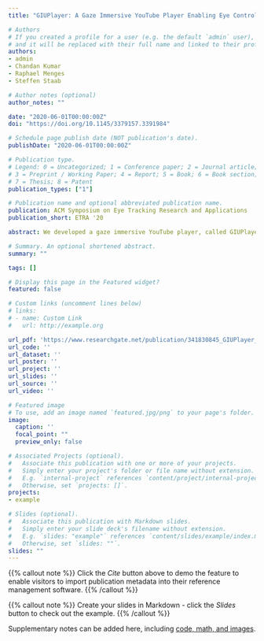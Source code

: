 ```yaml
---
title: "GIUPlayer: A Gaze Immersive YouTube Player Enabling Eye Control and Attention Analysis"

# Authors
# If you created a profile for a user (e.g. the default `admin` user), write the username (folder name) here 
# and it will be replaced with their full name and linked to their profile.
authors:
- admin
- Chandan Kumar
- Raphael Menges
- Steffen Staab

# Author notes (optional)
author_notes: ""

date: "2020-06-01T00:00:00Z"
doi: "https://doi.org/10.1145/3379157.3391984"

# Schedule page publish date (NOT publication's date).
publishDate: "2020-06-01T00:00:00Z"

# Publication type.
# Legend: 0 = Uncategorized; 1 = Conference paper; 2 = Journal article;
# 3 = Preprint / Working Paper; 4 = Report; 5 = Book; 6 = Book section;
# 7 = Thesis; 8 = Patent
publication_types: ["1"]

# Publication name and optional abbreviated publication name.
publication: ACM Symposium on Eye Tracking Research and Applications
publication_short: ETRA '20

abstract: We developed a gaze immersive YouTube player, called GIUPlayer, with two objectives. First to enable eye-controlled interaction with video content, to support people with motor disabilities. Second to enable the prospect of quantifying attention when users view video content, which can be used to estimate natural viewing behaviour. In this paper, we illustrate the functionality and design of GIUPlayer, and the visualization of video viewing pattern. The long-term perspective of this work could lead to the realization of eye control and attention based recommendations in online video platforms and smart TV applications that record eye tracking data.

# Summary. An optional shortened abstract.
summary: ""

tags: []

# Display this page in the Featured widget?
featured: false

# Custom links (uncomment lines below)
# links:
# - name: Custom Link
#   url: http://example.org

url_pdf: 'https://www.researchgate.net/publication/341830845_GIUPlayer_A_Gaze_Immersive_YouTube_Player_Enabling_Eye_Control_and_Attention_Analysis'
url_code: ''
url_dataset: ''
url_poster: ''
url_project: ''
url_slides: ''
url_source: ''
url_video: ''

# Featured image
# To use, add an image named `featured.jpg/png` to your page's folder. 
image:
  caption: ''
  focal_point: ""
  preview_only: false

# Associated Projects (optional).
#   Associate this publication with one or more of your projects.
#   Simply enter your project's folder or file name without extension.
#   E.g. `internal-project` references `content/project/internal-project/index.md`.
#   Otherwise, set `projects: []`.
projects:
- example

# Slides (optional).
#   Associate this publication with Markdown slides.
#   Simply enter your slide deck's filename without extension.
#   E.g. `slides: "example"` references `content/slides/example/index.md`.
#   Otherwise, set `slides: ""`.
slides: ""
---
```


{{% callout note %}}
Click the *Cite* button above to demo the feature to enable visitors to import publication metadata into their reference management software.
{{% /callout %}}

{{% callout note %}}
Create your slides in Markdown - click the *Slides* button to check out the example.
{{% /callout %}}

Supplementary notes can be added here, including [code, math, and images](https://wowchemy.com/docs/writing-markdown-latex/).
